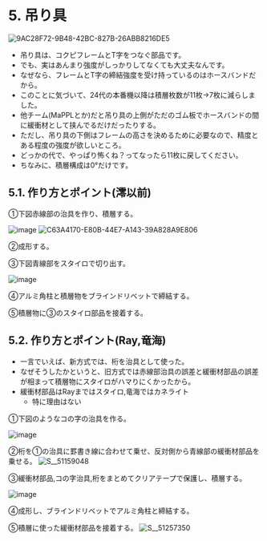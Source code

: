 # 5. 吊り具
![9AC28F72-9B48-42BC-827B-26ABB8216DE5](https://github.com/user-attachments/assets/00a48b76-07c0-49d8-97a2-97912eb32521)

- 吊り具は、コクピフレームとT字をつなぐ部品です。
- でも、実はあんまり強度がしっかりしてなくても大丈夫なんです。
- なぜなら、フレームとT字の締結強度を受け持っているのはホースバンドだから。
- このことに気づいて、24代の本番機以降は積層枚数が11枚→7枚に減らしました。
- 他チーム(MaPPLとか)だと吊り具の上側がただのゴム板でホースバンドの間に緩衝材として挟んでるだけだったりする。
- ただし、吊り具の下側はフレームの高さを決めるために必要なので、精度とある程度の強度が欲しいところ。
- どっかの代で、やっぱり怖くね？ってなったら11枚に戻してください。
- ちなみに、積層構成は0°だけです。

## 5.1. 作り方とポイント(澪以前)
①下図赤線部の治具を作り、積層する。

![image](https://github.com/user-attachments/assets/90fc7ba9-1377-4ed8-b048-0b6cde85c08c)
![C63A4170-E80B-44E7-A143-39A828A9E806](https://github.com/user-attachments/assets/8a202a47-95fa-4252-99ca-ab162b8e8564)


②成形する。

③下図青線部をスタイロで切り出す。

![image](https://github.com/user-attachments/assets/0c14e2f5-396c-49d7-a2dc-db43cc3bd9d4)

④アルミ角柱と積層物をブラインドリベットで締結する。

⑤積層物に③のスタイロ部品を接着する。

## 5.2. 作り方とポイント(Ray,竜海)
- 一言でいえば、新方式では、桁を治具として使った。
- なぜそうしたかというと、旧方式では赤線部治具の誤差と緩衝材部品の誤差が相まって積層物にスタイロがハマりにくかったから。
- 緩衝材部品はRayまではスタイロ,竜海ではカネライト
  - 特に理由はない

①下図のようなコの字の治具を作る。

![image](https://github.com/user-attachments/assets/e3b3ba0c-9bce-4b8c-902f-21acc0053dcc)

②桁を①の治具に罫書き線に合わせて乗せ、反対側から青線部の緩衝材部品を乗せる。
![S__51159048](https://github.com/user-attachments/assets/5127e5ec-5369-45c5-ae27-90022e4ffcaa)

③緩衝材部品,コの字治具,桁をまとめてクリアテープで保護し、積層する。

![image](https://github.com/user-attachments/assets/9a783a53-2400-458f-bf6a-a394e34add1b)

④成形し、ブラインドリベットでアルミ角柱と締結する。

⑤積層に使った緩衝材部品を接着する。
![S__51257350](https://github.com/user-attachments/assets/a240c819-e639-402a-80a9-1a45d2f738a3)

